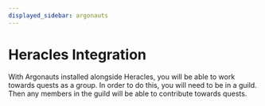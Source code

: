 ```yaml
---
displayed_sidebar: argonauts
---
```


# Heracles Integration

With Argonauts installed alongside Heracles, you will be able to work towards quests as a group.
In order to do this, you will need to be in a guild. Then any members in the guild will be able to contribute towards quests.
